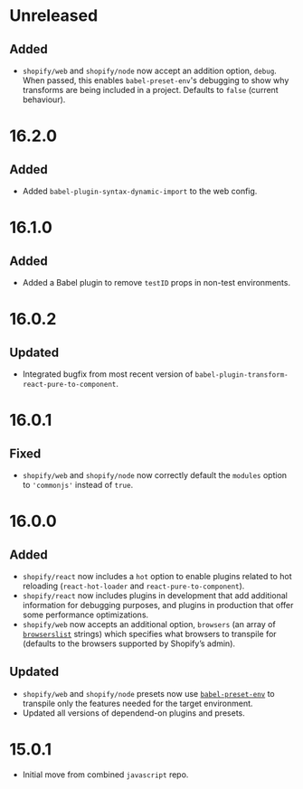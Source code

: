 # Unreleased
## Added
- `shopify/web` and `shopify/node` now accept an addition option, `debug`. When passed, this enables `babel-preset-env`'s debugging to show why transforms are being included in a project. Defaults to `false` (current behaviour).

# 16.2.0
## Added
- Added `babel-plugin-syntax-dynamic-import` to the web config.

# 16.1.0
## Added
- Added a Babel plugin to remove `testID` props in non-test environments.

# 16.0.2
## Updated
- Integrated bugfix from most recent version of `babel-plugin-transform-react-pure-to-component`.

# 16.0.1
## Fixed
- `shopify/web` and `shopify/node` now correctly default the `modules` option to `'commonjs'` instead of `true`.

# 16.0.0
## Added
- `shopify/react` now includes a `hot` option to enable plugins related to hot reloading (`react-hot-loader` and `react-pure-to-component`).
- `shopify/react` now includes plugins in development that add additional information for debugging purposes, and plugins in production that offer some performance optimizations.
- `shopify/web` now accepts an additional option, `browsers` (an array of [`browserslist`](https://github.com/ai/browserslist) strings) which specifies what browsers to transpile for (defaults to the browsers supported by Shopify’s admin).

## Updated
- `shopify/web` and `shopify/node` presets now use [`babel-preset-env`](https://github.com/babel/babel-preset-env) to transpile only the features needed for the target environment.
- Updated all versions of dependend-on plugins and presets.

# 15.0.1
- Initial move from combined `javascript` repo.
